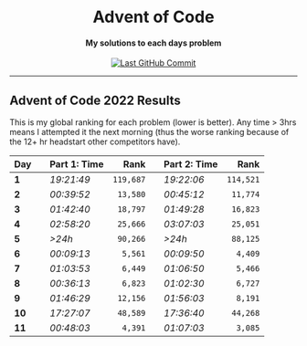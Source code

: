 <!-- markdownlint-disable MD033 MD013 -->
<h1 align="center">
    <br>
        Advent of Code
    <br>
</h1>

<h4 align="center">
    My solutions to each days problem
</h4>

<p align="center">
    <a href="https://github.com/MNThomson/AdventOfCode/commits">
        <img
            src="https://img.shields.io/github/last-commit/MNThomson/AdventOfCode?style=for-the-badge"
            alt="Last GitHub Commit"
        >
    </a>
</p>
<!-- markdownlint-enable -->

---

<!-- markdownlint-disable-next-line MD002 -->

## Advent of Code 2022 Results

This is my global ranking for each problem (lower is better). Any time > 3hrs means I attempted it the next morning (thus the worse ranking because of the 12+ hr headstart other competitors have).

<!--MARKER:START:SCOREBOARD-->

| Day    |     | Part 1: Time |      Rank |     | Part 2: Time |      Rank |
| ------ | --- | ------------ | --------: | --- | ------------ | --------: |
| **1**  |     | _19:21:49_   | `119,687` |     | _19:22:06_   | `114,521` |
| **2**  |     | _00:39:52_   |  `13,580` |     | _00:45:12_   |  `11,774` |
| **3**  |     | _01:42:40_   |  `18,797` |     | _01:49:28_   |  `16,823` |
| **4**  |     | _02:58:20_   |  `25,666` |     | _03:07:03_   |  `25,051` |
| **5**  |     | _>24h_       |  `90,266` |     | _>24h_       |  `88,125` |
| **6**  |     | _00:09:13_   |   `5,561` |     | _00:09:50_   |   `4,409` |
| **7**  |     | _01:03:53_   |   `6,449` |     | _01:06:50_   |   `5,466` |
| **8**  |     | _00:36:13_   |   `6,823` |     | _01:02:30_   |   `6,727` |
| **9**  |     | _01:46:29_   |  `12,156` |     | _01:56:03_   |   `8,191` |
| **10** |     | _17:27:07_   |  `48,589` |     | _17:36:40_   |  `44,268` |
| **11** |     | _00:48:03_   |   `4,391` |     | _01:07:03_   |   `3,085` |

<!--MARKER:END:SCOREBOARD-->
